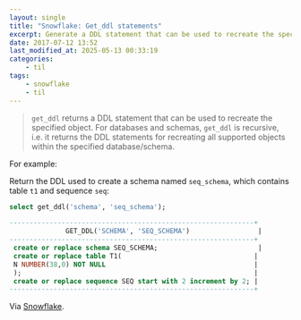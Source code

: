 ```yaml
---
layout: single
title: "Snowflake: Get_ddl statements"
excerpt: Generate a DDL statement that can be used to recreate the specified object
date: 2017-07-12 13:52
last_modified_at: 2025-05-13 00:33:19
categories:
    - til
tags:
    - snowflake
    - til
---
```


> `get_ddl` returns a DDL statement that can be used to recreate the specified object.
> For databases and schemas, `get_ddl` is recursive, i.e. it returns the DDL statements for
> recreating all supported objects within the specified database/schema.

For example:

Return the DDL used to create a schema named `seq_schema`, which contains table `t1` and
sequence `seq`:

```sql
select get_ddl('schema', 'seq_schema');

-------------------------------------------------------------+
              GET_DDL('SCHEMA', 'SEQ_SCHEMA')                 |
-------------------------------------------------------------+
 create or replace schema SEQ_SCHEMA;                         |
 create or replace table T1(                                 |
 N NUMBER(38,0) NOT NULL                                     |
 );                                                          |
 create or replace sequence SEQ start with 2 increment by 2; |
-------------------------------------------------------------+
```

Via [Snowflake](https://docs.snowflake.net/manuals/sql-reference/functions/get_ddl.html).
